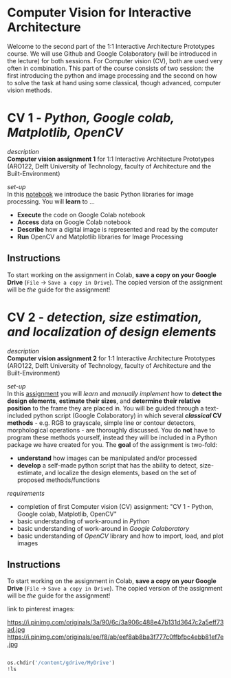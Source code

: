 # Computer Vision for Interactive Architecture 

Welcome to the second part of the 1:1 Interactive Architecture Prototypes course. We will use Github and Google Colaboratory (will be introduced in the lecture) for both sessions. For Computer vision (CV), both are used very often in combination. This part of the course consists of two session: the first introducing the python and image processing and the second on how to solve the task at hand using some classical, though advanced, computer vision methods. 

# CV 1 - _Python, Google colab, Matplotlib, OpenCV_

*description* <br />
**Computer vision assignment 1** for 1:1 Interactive Architecture Prototypes (ARO122, Delft University of Technology, faculty of Architecture and the Built-Environment)

*set-up* <br />
In this [notebook](https://github.com/caspervanengelenburg/1on1-prototyping-IA-CV-sessions/blob/42310c6cd049965c4d41bf646378126724b67a0d/interactive_architecture_Q3_CV1_guide.ipynb) we introduce the basic Python libraries for image processing. You will **learn** to ...

- **Execute** the code on Google Colab notebook
- **Access** data on Google Colab notebook
- **Describe** how a digital image is represented and read by the computer
- **Run** OpenCV and Matplotlib libraries for Image Processing

## Instructions

To start working on the assignment in Colab, **save a copy on your Google Drive** (`File` -> `Save a copy in Drive`). The copied version of the assignment will be *the* guide for the assignment!

# CV 2 - _detection, size estimation, and localization of design elements_

*description* <br />
**Computer vision assignment 2** for 1:1 Interactive Architecture Prototypes (ARO122, Delft University of Technology, faculty of Architecture and the Built-Environment)

*set-up* <br />
In this [assignment](https://github.com/caspervanengelenburg/interactive_architecture_Q3_CV2/blob/main/interactive_architecture_Q3_CV2_guide.ipynb) you will _learn_ and _manually implement_ how to **detect the design elements**, **estimate their sizes**, and **determine their relative position** to the frame they are placed in. You will be guided through a text-included python script (Google Colaboratory) in which several ***classical* CV methods**  - e.g. RGB to grayscale, simple line or contour detectors, morphological operations - are thoroughly discussed. You do **not** have to program these methods yourself, instead they will be included in a Python package we have created for you. The **goal** of the assignment is two-fold: 

- **understand** how images can be manipulated and/or processed
- **develop** a self-made python script that has the ability to detect, size-estimate, and localize the design elements, based on the set of proposed methods/functions

*requirements* <br />
- completion of first Computer vision (CV) assignment: "CV 1 - Python, Google colab, Matplotlib, OpenCV"
- basic understanding of work-around in _Python_
- basic understanding of work-around in _Google Colaboratory_
- basic understanding of _OpenCV_ library and how to import, load, and plot images

## Instructions

To start working on the assignment in Colab, **save a copy on your Google Drive** (`File` -> `Save a copy in Drive`). The copied version of the assignment will be *the* guide for the assignment!


link to pinterest images:

https://i.pinimg.com/originals/3a/90/6c/3a906c488e47b131d3647c2a5eff73ad.jpg
https://i.pinimg.com/originals/ee/f8/ab/eef8ab8ba3f777c0ffbfbc4ebb81ef7e.jpg

```python

os.chdir('/content/gdrive/MyDrive')
!ls

```
